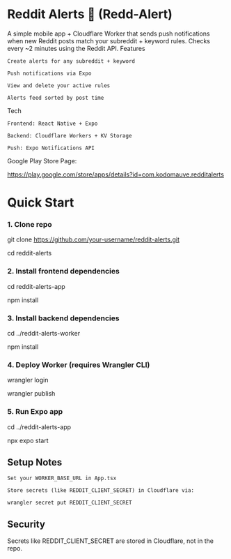 # Reddit Alerts 📢 (Redd-Alert)

A simple mobile app + Cloudflare Worker that sends push notifications when new Reddit posts match your subreddit + keyword rules. Checks every ~2 minutes using the Reddit API.
Features

    Create alerts for any subreddit + keyword

    Push notifications via Expo

    View and delete your active rules

    Alerts feed sorted by post time

Tech

    Frontend: React Native + Expo

    Backend: Cloudflare Workers + KV Storage

    Push: Expo Notifications API


Google Play Store Page:

https://play.google.com/store/apps/details?id=com.kodomauve.redditalerts


# Quick Start

### 1. Clone repo
git clone https://github.com/your-username/reddit-alerts.git

cd reddit-alerts

### 2. Install frontend dependencies
cd reddit-alerts-app

npm install

### 3. Install backend dependencies
cd ../reddit-alerts-worker

npm install

### 4. Deploy Worker (requires Wrangler CLI)
wrangler login

wrangler publish

### 5. Run Expo app
cd ../reddit-alerts-app

npx expo start

## Setup Notes

    Set your WORKER_BASE_URL in App.tsx

    Store secrets (like REDDIT_CLIENT_SECRET) in Cloudflare via:

    wrangler secret put REDDIT_CLIENT_SECRET

## Security

Secrets like REDDIT_CLIENT_SECRET are stored in Cloudflare, not in the repo.